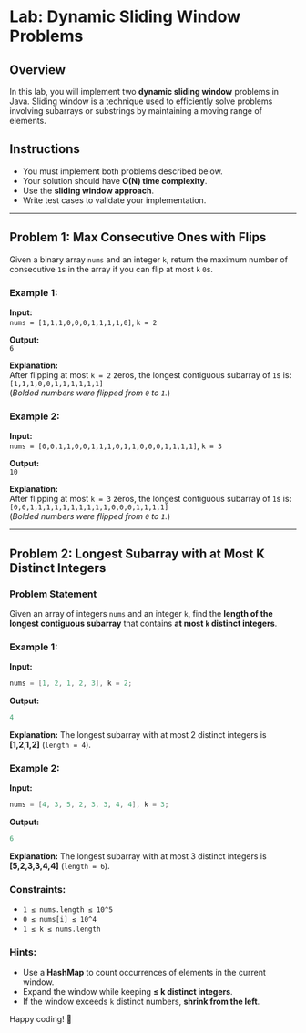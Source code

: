 # Lab: Dynamic Sliding Window Problems

## Overview
In this lab, you will implement two **dynamic sliding window** problems in Java. Sliding window is a technique used to efficiently solve problems involving subarrays or substrings by maintaining a moving range of elements.

## Instructions
- You must implement both problems described below.
- Your solution should have **O(N) time complexity**.
- Use the **sliding window approach**.
- Write test cases to validate your implementation.

---

## Problem 1: Max Consecutive Ones with Flips

Given a binary array `nums` and an integer `k`, return the maximum number of consecutive `1`s in the array if you can flip at most `k` `0`s.

### Example 1:
**Input:**  
`nums = [1,1,1,0,0,0,1,1,1,1,0]`, `k = 2`  

**Output:**  
`6`  

**Explanation:**  
After flipping at most `k = 2` zeros, the longest contiguous subarray of `1`s is:  
`[1,1,1,0,0,1,1,1,1,1,1]`  
(*Bolded numbers were flipped from `0` to `1`.*)

### Example 2:
**Input:**  
`nums = [0,0,1,1,0,0,1,1,1,0,1,1,0,0,0,1,1,1,1]`, `k = 3`  

**Output:**  
`10`  

**Explanation:**  
After flipping at most `k = 3` zeros, the longest contiguous subarray of `1`s is:  
`[0,0,1,1,1,1,1,1,1,1,1,1,0,0,0,1,1,1,1]`  
(*Bolded numbers were flipped from `0` to `1`.*)


---

## **Problem 2: Longest Subarray with at Most K Distinct Integers**

### **Problem Statement**
Given an array of integers `nums` and an integer `k`, find the **length of the longest contiguous subarray** that contains **at most `k` distinct integers**.

### **Example 1:**
**Input:**
```java
nums = [1, 2, 1, 2, 3], k = 2;
```
**Output:**
```java
4
```
**Explanation:**
The longest subarray with at most 2 distinct integers is **[1,2,1,2]** (`length = 4`).

### **Example 2:**
**Input:**
```java
nums = [4, 3, 5, 2, 3, 3, 4, 4], k = 3;
```
**Output:**
```java
6
```
**Explanation:**
The longest subarray with at most 3 distinct integers is **[5,2,3,3,4,4]** (`length = 6`).

### **Constraints:**
- `1 ≤ nums.length ≤ 10^5`
- `0 ≤ nums[i] ≤ 10^4`
- `1 ≤ k ≤ nums.length`

### **Hints:**
- Use a **HashMap** to count occurrences of elements in the current window.
- Expand the window while keeping **≤ k distinct integers**.
- If the window exceeds `k` distinct numbers, **shrink from the left**.


Happy coding! 🚀

